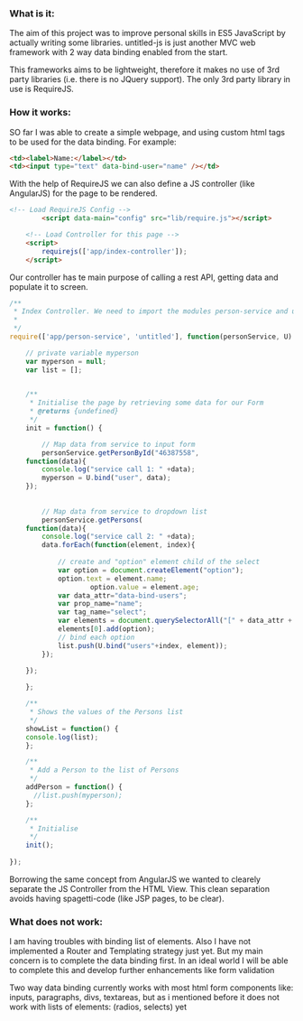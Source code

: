 
<h3>What is it:</h3>
<p>The aim of this project was to improve personal skills in ES5 JavaScript by actually writing some libraries. untitled-js is just another MVC web framework with 2 way data binding enabled from the start.</p>

<p>This frameworks aims to be lightweight, therefore it makes no use of 3rd party libraries (i.e. there is no JQuery support). The only 3rd party library in use is RequireJS.</p>

<h3>How it works:</h3>
SO far I was able to create a simple webpage, and using custom html tags to be used for the data binding. For example:


```html
<td><label>Name:</label></td>
<td><input type="text" data-bind-user="name" /></td>
```

With the help of RequireJS we can also define a JS controller (like AngularJS) for the page to be rendered.
```html
<!-- Load RequireJS Config -->      
        <script data-main="config" src="lib/require.js"></script>

	<!-- Load Controller for this page -->	
	<script>
		requirejs(['app/index-controller']);
	</script>
```

Our controller has te main purpose of calling a rest API, getting data and populate it to screen.
```js
/**
 * Index Controller. We need to import the modules person-service and untitled-js
 *
 */
require(['app/person-service', 'untitled'], function(personService, U) {

    // private variable myperson
    var myperson = null;
    var list = [];
	

    /**
     * Initialise the page by retrieving some data for our Form
     * @returns {undefined}
     */
    init = function() {

        // Map data from service to input form
        personService.getPersonById("46387558", 
	function(data){
		console.log("service call 1: " +data);
		myperson = U.bind("user", data);
	});
	
        
        // Map data from service to dropdown list
        personService.getPersons( 	
	function(data){
		console.log("service call 2: " +data);
		data.forEach(function(element, index){
			
			// create and "option" element child of the select
			var option = document.createElement("option");
		   	option.text = element.name;
                   	option.value = element.age;
			var data_attr="data-bind-users";
			var prop_name="name";
			var tag_name="select";
			var elements = document.querySelectorAll("[" + data_attr + "=" + prop_name + "]"), tag_name;
			elements[0].add(option);
			// bind each option 
			list.push(U.bind("users"+index, element));
		});
		
	});

    };

    /**
     * Shows the values of the Persons list
     */
    showList = function() {
	console.log(list);
    };

    /**
     * Add a Person to the list of Persons
     */        
    addPerson = function() {
	  //list.push(myperson);	
    };

    /**
     * Initialise
     */
    init();
    
});
```

Borrowing the same concept from AngularJS we wanted to clearely separate the JS Controller from the HTML View. This clean separation avoids having spagetti-code (like JSP pages, to be clear).


<h3>What does not work:</h3>
<p>I am having troubles with binding list of elements. Also I have not implemented a Router and Templating strategy just yet. But my main concern is to complete the data binding first. In an ideal world I will be able to complete this and develop further enhancements like form validation</p>

<p>Two way data binding currently works with most html form components like: inputs, paragraphs, divs, textareas, but as i mentioned before it does not work with lists of elements: (radios, selects) yet</p>
